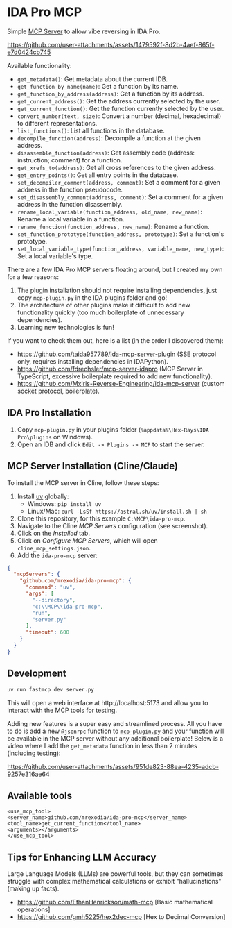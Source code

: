 # IDA Pro MCP

Simple [MCP Server](https://modelcontextprotocol.io/introduction) to allow vibe reversing in IDA Pro.

https://github.com/user-attachments/assets/1479592f-8d2b-4aef-865f-e7d0424cb745

Available functionality:

- `get_metadata()`: Get metadata about the current IDB.
- `get_function_by_name(name)`: Get a function by its name.
- `get_function_by_address(address)`: Get a function by its address.
- `get_current_address()`: Get the address currently selected by the user.
- `get_current_function()`: Get the function currently selected by the user.
- `convert_number(text, size)`: Convert a number (decimal, hexadecimal) to different representations.
- `list_functions()`: List all functions in the database.
- `decompile_function(address)`: Decompile a function at the given address.
- `disassemble_function(address)`: Get assembly code (address: instruction; comment) for a function.
- `get_xrefs_to(address)`: Get all cross references to the given address.
- `get_entry_points()`: Get all entry points in the database.
- `set_decompiler_comment(address, comment)`: Set a comment for a given address in the function pseudocode.
- `set_disassembly_comment(address, comment)`: Set a comment for a given address in the function disassembly.
- `rename_local_variable(function_address, old_name, new_name)`: Rename a local variable in a function.
- `rename_function(function_address, new_name)`: Rename a function.
- `set_function_prototype(function_address, prototype)`: Set a function's prototype.
- `set_local_variable_type(function_address, variable_name, new_type)`: Set a local variable's type.

There are a few IDA Pro MCP servers floating around, but I created my own for a few reasons:

1. The plugin installation should not require installing dependencies, just copy `mcp-plugin.py` in the IDA plugins folder and go!
2. The architecture of other plugins make it difficult to add new functionality quickly (too much boilerplate of unnecessary dependencies).
3. Learning new technologies is fun!

If you want to check them out, here is a list (in the order I discovered them):

- https://github.com/taida957789/ida-mcp-server-plugin (SSE protocol only, requires installing dependencies in IDAPython).
- https://github.com/fdrechsler/mcp-server-idapro (MCP Server in TypeScript, excessive boilerplate required to add new functionality).
- https://github.com/MxIris-Reverse-Engineering/ida-mcp-server (custom socket protocol, boilerplate).

## IDA Pro Installation

1. Copy `mcp-plugin.py` in your plugins folder (`%appdata%\Hex-Rays\IDA Pro\plugins` on Windows).
2. Open an IDB and click `Edit -> Plugins -> MCP` to start the server.

## MCP Server Installation (Cline/Claude)

To install the MCP server in Cline, follow these steps:

1. Install [uv](https://github.com/astral-sh/uv) globally:
   - Windows: `pip install uv`
   - Linux/Mac: `curl -LsSf https://astral.sh/uv/install.sh | sh`
2. Clone this repository, for this example `C:\MCP\ida-pro-mcp`.
3. Navigate to the Cline _MCP Servers_ configuration (see screenshot).
4. Click on the _Installed_ tab.
5. Click on _Configure MCP Servers_, which will open `cline_mcp_settings.json`.
6. Add the `ida-pro-mcp` server:

```json
{
  "mcpServers": {
    "github.com/mrexodia/ida-pro-mcp": {
      "command": "uv",
      "args": [
        "--directory",
        "c:\\MCP\\ida-pro-mcp",
        "run",
        "server.py"
      ],
      "timeout": 600
    }
  }
}

```

## Development

```sh
uv run fastmcp dev server.py
```

This will open a web interface at http://localhost:5173 and allow you to interact with the MCP tools for testing.

Adding new features is a super easy and streamlined process. All you have to do is add a new `@jsonrpc` function to [`mcp-plugin.py`](https://github.com/mrexodia/ida-pro-mcp/blob/7186d29a3c8b04f19907ab6d3d0e7a6f8f880bc0/mcp-plugin.py#L540-L581) and your function will be available in the MCP server without any additional boilerplate! Below is a video where I add the `get_metadata` function in less than 2 minutes (including testing):

https://github.com/user-attachments/assets/951de823-88ea-4235-adcb-9257e316ae64

## Available tools

```
<use_mcp_tool>
<server_name>github.com/mrexodia/ida-pro-mcp</server_name>
<tool_name>get_current_function</tool_name>
<arguments></arguments>
</use_mcp_tool>
```

## Tips for Enhancing LLM Accuracy

Large Language Models (LLMs) are powerful tools, but they can sometimes struggle with complex mathematical calculations or exhibit "hallucinations" (making up facts).
- https://github.com/EthanHenrickson/math-mcp [Basic mathematical operations]
- https://github.com/gmh5225/hex2dec-mcp [Hex to Decimal Conversion]

